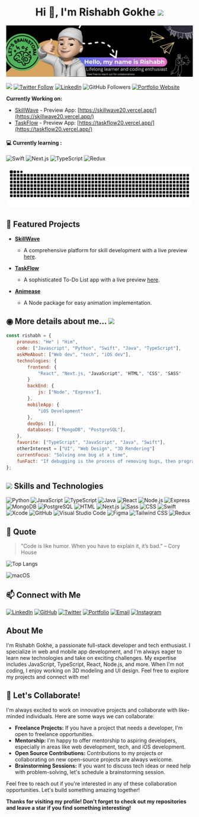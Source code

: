 <h1 align="center">Hi 👋, I'm Rishabh Gokhe 
<img src=https://media.giphy.com/media/v1.Y2lkPTc5MGI3NjExeWV5dDlhdW9mOW5jYmRsbjNvcTI2b2RycHI1MTQ1cTdsNTFkZmJlNCZlcD12MV9pbnRlcm5hbF9naWZfYnlfaWQmY3Q9cw/3ov9jDblR6W2d6NfJC/giphy.gif width=40px /></h1>

![MasterHead](./images/rishabh_readme_banner.jpg)

![](https://komarev.com/ghpvc/?username=rishabhgokhe&label=Profile%20views&color=0e75b6&style=flat)
[![Twitter Follow](https://img.shields.io/twitter/follow/rishabhgokhe?label=Follow)](https://twitter.com/rishabhgokhe)
[![LinkedIn](https://img.shields.io/badge/-Connect%20on%20LinkedIn-blue?style=flat-square&logo=Linkedin&logoColor=white)](https://www.linkedin.com/in/rishabh-gokhe-22168b287/)
![GitHub Followers](https://img.shields.io/github/followers/rishabhgokhe?label=Follow&style=social)
[![Portfolio Website](https://img.shields.io/badge/Portfolio-Website-46a2f1.svg?&style=flat-square&logo=Google-Chrome&logoColor=white&link=https://portfolio-rishabhgokhe.vercel.app/)](https://portfolio-rishabhgokhe.vercel.app/)

**Currently Working on:** 
- [SkillWave](https://github.com/rishabhgokhe/SkillWave) - Preview App: [https://skillwave20.vercel.app/](https://skillwave20.vercel.app/)
- [TaskFlow](https://github.com/rishabhgokhe/TaskFlow) - Preview App: [https://taskflow20.vercel.app/](https://taskflow20.vercel.app/)

#### **💻 Currently learning :** 
![Swift](https://img.shields.io/badge/Swift-FA7343?style=for-the-badge&logo=swift&logoColor=white)
![Next.js](https://img.shields.io/badge/Next.js-000000?style=for-the-badge&logo=nextdotjs&logoColor=white)
![TypeScript](https://img.shields.io/badge/TypeScript-007ACC?style=for-the-badge&logo=typescript&logoColor=white)
![Redux](https://img.shields.io/badge/Redux-764ABC?style=for-the-badge&logo=redux&logoColor=white)

![snake svg](https://github.com/rishabhgokhe/rishabhgokhe/blob/output/github-contribution-grid-snake-game-dark.svg)

## 🌟 Featured Projects

- **[SkillWave](https://github.com/rishabhgokhe/SkillWave)**
  - A comprehensive platform for skill development with a live preview [here](https://skillwave20.vercel.app/).

- **[TaskFlow](https://github.com/rishabhgokhe/TaskFlow)**
  - A sophisticated To-Do List app with a live preview [here](https://taskflow20.vercel.app/).

- **[Animease](https://github.com/rishabhgokhe/animease)**
  - A Node package for easy animation implementation.

## ◉ More details about me... <img src=https://media.giphy.com/media/v1.Y2lkPTc5MGI3NjExOXV0dW1sM3N1eTRvNDI2dmUzcWZyOGhob2tpMWMxYXV0MzA4d3FuOSZlcD12MV9pbnRlcm5hbF9naWZfYnlfaWQmY3Q9cw/48MKwjhtxB3NOedbNj/giphy.gif width=40px />

```javascript
const rishabh = {
    pronouns: "He" | "Him",
    code: ["Javascript", "Python", "Swift", "Java", "TypeScript"],
    askMeAbout: ["Web dev", "tech", "iOS dev"],
    technologies: {
        frontend: {
            "React", "Next.js, "JavaScript", "HTML", "CSS", "SASS"
        }
        backEnd: {
            js: ["Node", "Express"],
        },
        mobileApp: {
            "iOS Development"
        },
        devOps: [],
        databases: ["MongoDB", "PostgreSQL"],
    },
    favorite: ["TypeScript", "JavaScript", "Java", "Swift"],
    otherInterest = ["UI", "Web Design", "3D Rendering"]
    currentFocus: "Solving one bug at a time",
    funFact: "If debugging is the process of removing bugs, then programming must be the process of putting them in"
};
```
## <img src=https://media.giphy.com/media/v1.Y2lkPTc5MGI3NjExejh1dDJiYnphaHIweTV5bGkzaGlvdHI4bDQ2MGh0ZXVxOHo3NG56eiZlcD12MV9pbnRlcm5hbF9naWZfYnlfaWQmY3Q9cw/QCQn6e5frpmm7bdTHI/giphy.gif width=40px /> Skills and Technologies


![Python](https://img.shields.io/badge/Python-3776AB?style=for-the-badge&logo=python&logoColor=white)
![JavaScript](https://img.shields.io/badge/JavaScript-F7DF1E?style=for-the-badge&logo=javascript&logoColor=black)
![TypeScript](https://img.shields.io/badge/TypeScript-007ACC?style=for-the-badge&logo=typescript&logoColor=white)
![Java](https://img.shields.io/badge/Java-007396?style=for-the-badge&logo=java&logoColor=white)
![React](https://img.shields.io/badge/React-20232A?style=for-the-badge&logo=react&logoColor=61DAFB)
![Node.js](https://img.shields.io/badge/Node.js-339933?style=for-the-badge&logo=nodedotjs&logoColor=white)
![Express](https://img.shields.io/badge/Express-000000?style=for-the-badge&logo=express&logoColor=white)
![MongoDB](https://img.shields.io/badge/MongoDB-4EA94B?style=for-the-badge&logo=mongodb&logoColor=white)
![PostgreSQL](https://img.shields.io/badge/PostgreSQL-4169E1?style=for-the-badge&logo=postgresql&logoColor=white)
![HTML](https://img.shields.io/badge/HTML5-E34F26?style=for-the-badge&logo=html5&logoColor=white)
![Next.js](https://img.shields.io/badge/Next.js-000000?style=for-the-badge&logo=nextdotjs&logoColor=white)
![Sass](https://img.shields.io/badge/Sass-CC6699?style=for-the-badge&logo=sass&logoColor=white)
![CSS](https://img.shields.io/badge/CSS3-1572B6?style=for-the-badge&logo=css3&logoColor=white)
![Swift](https://img.shields.io/badge/Swift-FA7343?style=for-the-badge&logo=swift&logoColor=white)
![Xcode](https://img.shields.io/badge/Xcode-1575F9?style=for-the-badge&logo=xcode&logoColor=white)
![GitHub](https://img.shields.io/badge/GitHub-181717?style=for-the-badge&logo=github&logoColor=white)
![Visual Studio Code](https://img.shields.io/badge/Visual_Studio_Code-0078d7?style=for-the-badge&logo=visual%20studio%20code&logoColor=white)
![Figma](https://img.shields.io/badge/Figma-F24E1E?style=for-the-badge&logo=figma&logoColor=white)
![Tailwind CSS](https://img.shields.io/badge/Tailwind_CSS-38B2AC?style=for-the-badge&logo=tailwind-css&logoColor=white)
![Redux](https://img.shields.io/badge/Redux-764ABC?style=for-the-badge&logo=redux&logoColor=white)

## 🎯 Quote

> "Code is like humor. When you have to explain it, it’s bad." – Cory House

![Top Langs](https://github-readme-stats.vercel.app/api/top-langs/?username=rishabhgokhe&layout=compact&theme=radical)

![macOS](https://img.shields.io/badge/macOS-000000?style=for-the-badge&logo=apple&logoColor=white)

## 📫 Connect with Me

[![LinkedIn](https://img.shields.io/badge/LinkedIn-0A66C2?style=for-the-badge&logo=linkedin&logoColor=white)](https://linkedin.com/in/rishabh-gokhe-22168b287)
[![GitHub](https://img.shields.io/badge/GitHub-181717?style=for-the-badge&logo=github&logoColor=white)](https://github.com/rishabhgokhe)
[![Twitter](https://img.shields.io/badge/Twitter-1DA1F2?style=for-the-badge&logo=twitter&logoColor=white)](https://twitter.com/rishabhgokhe)
[![Portfolio](https://img.shields.io/badge/Portfolio-000000?style=for-the-badge&logo=About.me&logoColor=white)](https://portfolio-rishabhgokhe.vercel.app/)
[![Email](https://img.shields.io/badge/Email-D14836?style=for-the-badge&logo=gmail&logoColor=white)](mailto:rishabhgokhe2004@gmail.com)
[![Instagram](https://img.shields.io/badge/Instagram-E4405F?style=for-the-badge&logo=instagram&logoColor=white)](https://www.instagram.com/rishabh_gokhe)

## About Me

I'm Rishabh Gokhe, a passionate full-stack developer and tech enthusiast. I specialize in web and mobile app development, and I'm always eager to learn new technologies and take on exciting challenges. My expertise includes JavaScript, TypeScript, React, Node.js, and more. When I'm not coding, I enjoy working on 3D modeling and UI design. Feel free to explore my projects and connect with me!


## 🤝 Let's Collaborate!

I'm always excited to work on innovative projects and collaborate with like-minded individuals. Here are some ways we can collaborate:

- **Freelance Projects:** If you have a project that needs a developer, I'm open to freelance opportunities.
- **Mentorship:** I'm happy to offer mentorship to aspiring developers, especially in areas like web development, tech, and iOS development.
- **Open Source Contributions:** Contributions to my projects or collaborating on new open-source projects are always welcome.
- **Brainstorming Sessions:** If you want to discuss tech ideas or need help with problem-solving, let's schedule a brainstorming session.

Feel free to reach out if you're interested in any of these collaboration opportunities. Let's build something amazing together!

**Thanks for visiting my profile! Don't forget to check out my repositories and leave a star if you find something interesting!**
